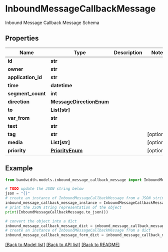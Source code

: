 # InboundMessageCallbackMessage

Inbound Message Callback Message Schema

## Properties

Name | Type | Description | Notes
------------ | ------------- | ------------- | -------------
**id** | **str** |  | 
**owner** | **str** |  | 
**application_id** | **str** |  | 
**time** | **datetime** |  | 
**segment_count** | **int** |  | 
**direction** | [**MessageDirectionEnum**](MessageDirectionEnum.md) |  | 
**to** | **List[str]** |  | 
**var_from** | **str** |  | 
**text** | **str** |  | 
**tag** | **str** |  | [optional] 
**media** | **List[str]** |  | [optional] 
**priority** | [**PriorityEnum**](PriorityEnum.md) |  | [optional] 

## Example

```python
from bandwidth.models.inbound_message_callback_message import InboundMessageCallbackMessage

# TODO update the JSON string below
json = "{}"
# create an instance of InboundMessageCallbackMessage from a JSON string
inbound_message_callback_message_instance = InboundMessageCallbackMessage.from_json(json)
# print the JSON string representation of the object
print(InboundMessageCallbackMessage.to_json())

# convert the object into a dict
inbound_message_callback_message_dict = inbound_message_callback_message_instance.to_dict()
# create an instance of InboundMessageCallbackMessage from a dict
inbound_message_callback_message_form_dict = inbound_message_callback_message.from_dict(inbound_message_callback_message_dict)
```
[[Back to Model list]](../README.md#documentation-for-models) [[Back to API list]](../README.md#documentation-for-api-endpoints) [[Back to README]](../README.md)


